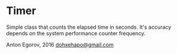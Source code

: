 # Timer

Simple class that counts the elapsed time in seconds. It's accuracy depends on the system performance counter frequency.

Anton Egorov, 2016 dohxehapo@gmail.com
